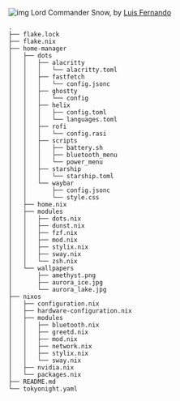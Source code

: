 ![img](https://cdnb.artstation.com/p/assets/images/images/049/608/399/large/luis-fernando-adwd-jon-ghost.jpg)
Lord Commander Snow, by [Luis Fernando](https://www.artstation.com/artwork/b5zB8m)

```
.
├── flake.lock
├── flake.nix
├── home-manager
│   ├── dots
│   │   ├── alacritty
│   │   │   └── alacritty.toml
│   │   ├── fastfetch
│   │   │   └── config.jsonc
│   │   ├── ghostty
│   │   │   └── config
│   │   ├── helix
│   │   │   ├── config.toml
│   │   │   └── languages.toml
│   │   ├── rofi
│   │   │   └── config.rasi
│   │   ├── scripts
│   │   │   ├── battery.sh
│   │   │   ├── bluetooth_menu
│   │   │   └── power_menu
│   │   ├── starship
│   │   │   └── starship.toml
│   │   └── waybar
│   │       ├── config.jsonc
│   │       └── style.css
│   ├── home.nix
│   ├── modules
│   │   ├── dots.nix
│   │   ├── dunst.nix
│   │   ├── fzf.nix
│   │   ├── mod.nix
│   │   ├── stylix.nix
│   │   ├── sway.nix
│   │   └── zsh.nix
│   └── wallpapers
│       ├── amethyst.png
│       ├── aurora_ice.jpg
│       └── aurora_lake.jpg
├── nixos
│   ├── configuration.nix
│   ├── hardware-configuration.nix
│   ├── modules
│   │   ├── bluetooth.nix
│   │   ├── greetd.nix
│   │   ├── mod.nix
│   │   ├── network.nix
│   │   ├── stylix.nix
│   │   └── sway.nix
│   ├── nvidia.nix
│   └── packages.nix
├── README.md
└── tokyonight.yaml
```
